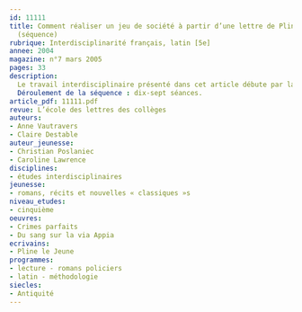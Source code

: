 ```yaml
---
id: 11111
title: Comment réaliser un jeu de société à partir d’une lettre de Pline le Jeune ?
  (séquence)
rubrique: Interdisciplinarité français, latin [5e]
annee: 2004
magazine: n°7 mars 2005
pages: 33
description: 
  Le travail interdisciplinaire présenté dans cet article débute par la résolution d’un crime dont Pline le Jeune témoigne dans la lettre 14 du livre III de sa correspondance. Les élèves la lisent dans ses grandes lignes. Puis, ils approfondissent leur connaissance du roman policier et du cadre familial à Rome. Ils reviennent enfin sur le détail de la lettre et élucident l’affaire. Sous un aspect ludique, on favorise le réinvestissement des connaissances de français dans une séance de latin.
  Déroulement de la séquence : dix-sept séances.
article_pdf: 11111.pdf
revue: L’école des lettres des collèges
auteurs:
- Anne Vautravers
- Claire Destable
auteur_jeunesse:
- Christian Poslaniec
- Caroline Lawrence
disciplines:
- études interdisciplinaires
jeunesse:
- romans, récits et nouvelles « classiques »s
niveau_etudes:
- cinquième
oeuvres:
- Crimes parfaits
- Du sang sur la via Appia
ecrivains:
- Pline le Jeune
programmes:
- lecture - romans policiers
- latin - méthodologie
siecles:
- Antiquité
---
```

